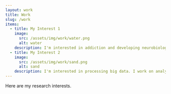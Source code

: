 ```yaml
---
layout: work
title: Work
slug: /work
items:
  - title: My Interest 1
    image:
      src: /assets/img/work/water.png
      alt: water
    description: I'm interested in addiction and developing neurobiological marker of it. I'm currently working on probing the severity of malfunction in dopmaine system by using reward prediction error.
  - title: My Interest 2
    image:
      src: /assets/img/work/sand.png
      alt: sand
    description: I'm interested in processing big data. I work on analyzing ABCD data through HPC. I'm intrested in dealing with small effect size of results. 
---
```


Here are my research interests.
<br />
<br />
